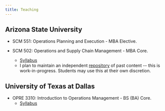 ```yaml
---
title: Teaching
---
```


## Arizona State University

* SCM 551: Operations Planning and Execution - MBA Elective.

* SCM 502: Operations and Supply Chain Management - MBA Core.
  * [Syllabus](/files/syllabus-scm-502.PDF)
  * I plan to maintain an independent [repository](https://harish-guda.github.io/scm-502) of past content -- this is work-in-progress. Students may use this at their own discretion.


## University of Texas at Dallas

* OPRE 3310: Introduction to Operations Management - BS (BA) Core.
  * [Syllabus](/files/syllabus-opre-3310-fall-2017.PDF)
